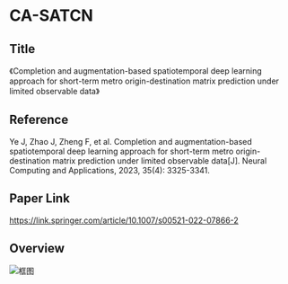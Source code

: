 # CA-SATCN
## Title
《Completion and augmentation-based spatiotemporal deep learning
approach for short-term metro origin-destination matrix prediction
under limited observable data》

## Reference
Ye J, Zhao J, Zheng F, et al. Completion and augmentation-based spatiotemporal deep learning approach for short-term metro origin-destination matrix prediction under limited observable data[J]. Neural Computing and Applications, 2023, 35(4): 3325-3341.

## Paper Link
https://link.springer.com/article/10.1007/s00521-022-07866-2

## Overview
![框图](https://media.springernature.com/full/springer-static/image/art%3A10.1007%2Fs00521-022-07866-2/MediaObjects/521_2022_7866_Fig1_HTML.png?as=webp)